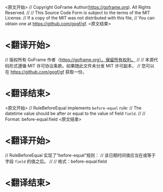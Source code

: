 
<原文开始>
// Copyright GoFrame Author(https://goframe.org). All Rights Reserved.
//
// This Source Code Form is subject to the terms of the MIT License.
// If a copy of the MIT was not distributed with this file,
// You can obtain one at https://github.com/gogf/gf.
<原文结束>

# <翻译开始>
// 版权所有 GoFrame 作者（https://goframe.org）。保留所有权利。
//
// 本源代码形式遵循 MIT 许可协议条款。如果随此文件未分发 MIT 许可副本，
// 您可以在 https://github.com/gogf/gf 获取一份。
# <翻译结束>


<原文开始>
// RuleBeforeEqual implements `before-equal` rule:
// The datetime value should be after or equal to the value of field `field`.
//
// Format: before-equal:field
<原文结束>

# <翻译开始>
// RuleBeforeEqual 实现了“before-equal”规则：
// 该日期时间值应当在或等于字段 `field` 的值之后。
//
// 格式：before-equal:field
# <翻译结束>

